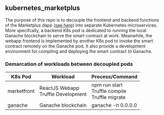 ## kubernetes_marketplus
The purpose of this repo is to decouple the frontend and backend functions of the Marketplus dapp [(see here)](https://github.com/snpsuen/Marketplus) into separate Kubernetes microservices. More specifcally, a backend K8s pod is dedicated to running the local Ganache blockchain to serve the smart contract at work. Meanwhile, the webapp frontend is implemented by another K8s pod to invoke the smart contract remotely on the Ganache pod. It also provide a development environment for compiling and deploying the smart contract to Ganache.

### Demarcation of workloads between decoupled pods
<table>
	<thead>
		<tr>
			<th scope="col">K8s Pod</th>
			<th scope="col">Workload</th>
			<th scope="col">Process/Command</th>
		</tr>
	</thead>
	<tbody>
		<tr>
			<td>marketfront</td>
			<td>ReactJS Webapp <br> Truffle Development</td>
			<td>npm run start <br> Truffle compile <br> Truffle migrate</td>
		</tr>
		<tr>
			<td>ganache</td>
			<td>Ganache blockchain</td>
			<td>ganache -h 0.0.0.0</td>
		</tr>
	</tbody>
</table>


